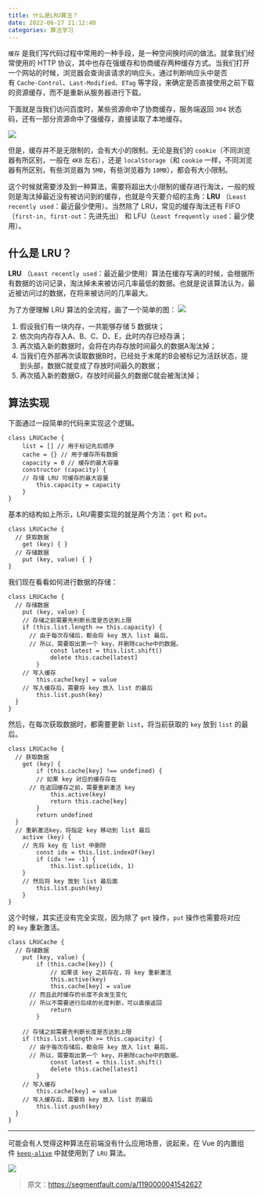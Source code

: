 ```yaml
---
title: 什么是LRU算法？
date: 2022-06-27 21:12:40
categories: 算法学习
---
```

`缓存` 是我们写代码过程中常用的一种手段，是一种空间换时间的做法。就拿我们经常使用的 HTTP 协议，其中也存在强缓存和协商缓存两种缓存方式。当我们打开一个网站的时候，浏览器会查询该请求的响应头，通过判断响应头中是否有 `Cache-Control`、`Last-Modified`、`ETag` 等字段，来确定是否直接使用之前下载的资源缓存，而不是重新从服务器进行下载。

下面就是当我们访问百度时，某些资源命中了协商缓存，服务端返回 `304` 状态码，还有一部分资源命中了强缓存，直接读取了本地缓存。

![](https://upload-images.jianshu.io/upload_images/10024246-2f1f94cb93ffff9d.png?imageMogr2/auto-orient/strip%7CimageView2/2/w/1240)

但是，缓存并不是无限制的，会有大小的限制。无论是我们的 `cookie`（不同浏览器有所区别，一般在 `4KB` 左右），还是 `localStorage`（和 `cookie` 一样，不同浏览器有所区别，有些浏览器为 `5MB`，有些浏览器为 `10MB`），都会有大小限制。

这个时候就需要涉及到一种算法，需要将超出大小限制的缓存进行淘汰，一般的规则是淘汰掉最近没有被访问到的缓存，也就是今天要介绍的主角：**LRU** （`Least recently used`：最近最少使用）。当然除了 LRU，常见的缓存淘汰还有 FIFO（`first-in, first-out`：先进先出） 和 LFU（`Least frequently used`：最少使用）。

## 什么是 LRU？

**LRU** （`Least recently used`：最近最少使用）算法在缓存写满的时候，会根据所有数据的访问记录，淘汰掉未来被访问几率最低的数据。也就是说该算法认为，最近被访问过的数据，在将来被访问的几率最大。

为了方便理解 LRU 算法的全流程，画了一个简单的图：
![](https://upload-images.jianshu.io/upload_images/10024246-584b9e1376045a10.png?imageMogr2/auto-orient/strip%7CimageView2/2/w/1240)

1.  假设我们有一块内存，一共能够存储 5 数据块；
2.  依次向内存存入A、B、C、D、E，此时内存已经存满；
3.  再次插入新的数据时，会将在内存存放时间最久的数据A淘汰掉；
4.  当我们在外部再次读取数据B时，已经处于末尾的B会被标记为活跃状态，提到头部，数据C就变成了存放时间最久的数据；
5.  再次插入新的数据G，存放时间最久的数据C就会被淘汰掉；

## 算法实现

下面通过一段简单的代码来实现这个逻辑。

```
class LRUCache {
    list = [] // 用于标记先后顺序
    cache = {} // 用于缓存所有数据
    capacity = 0 // 缓存的最大容量
    constructor (capacity) {
    // 存储 LRU 可缓存的最大容量
        this.capacity = capacity
    }
}
```
基本的结构如上所示，LRU需要实现的就是两个方法：`get` 和 `put`。

```
class LRUCache {
  // 获取数据
    get (key) { }
  // 存储数据
    put (key, value) { }
}
```

我们现在看看如何进行数据的存储：

```
class LRUCache {
  // 存储数据
    put (key, value) {
    // 存储之前需要先判断长度是否达到上限
    if (this.list.length >= this.capacity) {
      // 由于每次存储后，都会将 key 放入 list 最后，
      // 所以，需要取出第一个 key，并删除cache中的数据。
            const latest = this.list.shift()
            delete this.cache[latest]
        }
    // 写入缓存
        this.cache[key] = value
    // 写入缓存后，需要将 key 放入 list 的最后
        this.list.push(key)
  }
}
```

然后，在每次获取数据时，都需要更新 `list`，将当前获取的 `key` 放到 `list` 的最后。

```
class LRUCache {
  // 获取数据
    get (key) {
        if (this.cache[key] !== undefined) {
        // 如果 key 对应的缓存存在
      // 在返回缓存之前，需要重新激活 key
            this.active(key)
            return this.cache[key]
        }
        return undefined
  }
  // 重新激活key，将指定 key 移动到 list 最后
    active (key) {
    // 先将 key 在 list 中删除
        const idx = this.list.indexOf(key)
        if (idx !== -1) {
            this.list.splice(idx, 1)
    }
    // 然后将 key 放到 list 最后面
        this.list.push(key)
    }
}
```

这个时候，其实还没有完全实现，因为除了 `get` 操作，`put` 操作也需要将对应的 `key` 重新激活。

```
class LRUCache {
  // 存储数据
    put (key, value) {
        if (this.cache[key]) {
            // 如果该 key 之前存在，将 key 重新激活
            this.active(key)
            this.cache[key] = value
      // 而且此时缓存的长度不会发生变化
      // 所以不需要进行后续的长度判断，可以直接返回
            return
        }

    // 存储之前需要先判断长度是否达到上限
    if (this.list.length >= this.capacity) {
      // 由于每次存储后，都会将 key 放入 list 最后，
      // 所以，需要取出第一个 key，并删除cache中的数据。
            const latest = this.list.shift()
            delete this.cache[latest]
        }
    // 写入缓存
        this.cache[key] = value
    // 写入缓存后，需要将 key 放入 list 的最后
        this.list.push(key)
  }
}
```

* * *

可能会有人觉得这种算法在前端没有什么应用场景，说起来，在 Vue 的内置组件 [`keep-alive`](https://github.com/vuejs/core/blob/main/packages/runtime-core/src/components/KeepAlive.ts#L302) 中就使用到了 `LRU` 算法。

![](https://upload-images.jianshu.io/upload_images/10024246-e12ed385daa0c375.png?imageMogr2/auto-orient/strip%7CimageView2/2/w/1240)

>原文：https://segmentfault.com/a/1190000041542627
